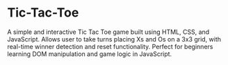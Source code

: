 # Tic-Tac-Toe
A simple and interactive Tic Tac Toe game built using HTML, CSS, and JavaScript. Allows user to take turns placing Xs and Os on a 3x3 grid, with real-time winner detection and reset functionality. Perfect for beginners learning DOM manipulation and game logic in JavaScript.
